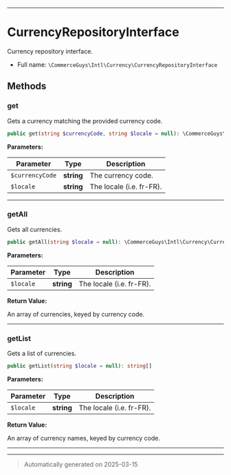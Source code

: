 ***

# CurrencyRepositoryInterface

Currency repository interface.



* Full name: `\CommerceGuys\Intl\Currency\CurrencyRepositoryInterface`



## Methods


### get

Gets a currency matching the provided currency code.

```php
public get(string $currencyCode, string $locale = null): \CommerceGuys\Intl\Currency\Currency
```








**Parameters:**

| Parameter | Type | Description |
|-----------|------|-------------|
| `$currencyCode` | **string** | The currency code. |
| `$locale` | **string** | The locale (i.e. fr-FR). |





***

### getAll

Gets all currencies.

```php
public getAll(string $locale = null): \CommerceGuys\Intl\Currency\Currency[]
```








**Parameters:**

| Parameter | Type | Description |
|-----------|------|-------------|
| `$locale` | **string** | The locale (i.e. fr-FR). |


**Return Value:**

An array of currencies, keyed by currency code.




***

### getList

Gets a list of currencies.

```php
public getList(string $locale = null): string[]
```








**Parameters:**

| Parameter | Type | Description |
|-----------|------|-------------|
| `$locale` | **string** | The locale (i.e. fr-FR). |


**Return Value:**

An array of currency names, keyed by currency code.




***


***
> Automatically generated on 2025-03-15
